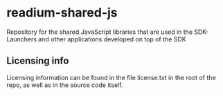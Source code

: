 readium-shared-js
=================

Repository for the shared JavaScript libraries that are used in the SDK-Launchers and other applications developed on top of the SDK

Licensing info
----------------

Licensing information can be found in the file license.txt in the root of the repo, as well as in the source code itself.
